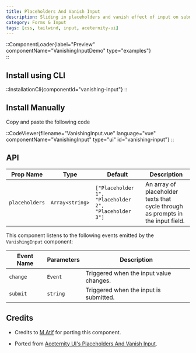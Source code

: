 ```yaml
---
title: Placeholders And Vanish Input
description: Sliding in placeholders and vanish effect of input on submit
category: Forms & Input
tags: [css, tailwind, input, aceternity-ui]
---
```


::ComponentLoader{label="Preview" componentName="VanishingInputDemo" type="examples"}  
::

## Install using CLI

::InstallationCli{componentId="vanishing-input"}
::

## Install Manually

Copy and paste the following code

::CodeViewer{filename="VanishingInput.vue" language="vue" componentName="VanishingInput" type="ui" id="vanishing-input"}
::

## API

| Prop Name      | Type            | Default                                               | Description                                                                     |
| -------------- | --------------- | ----------------------------------------------------- | ------------------------------------------------------------------------------- |
| `placeholders` | `Array<string>` | `["Placeholder 1", "Placeholder 2", "Placeholder 3"]` | An array of placeholder texts that cycle through as prompts in the input field. |

This component listens to the following events emitted by the `VanishingInput` component:

| Event Name | Parameters | Description                             |
| ---------- | ---------- | --------------------------------------- |
| `change`   | `Event`    | Triggered when the input value changes. |
| `submit`   | `string`   | Triggered when the input is submitted.  |

## Credits

- Credits to [M Atif](https://github.com/atif0075) for porting this component.

- Ported from [Aceternity UI's Placeholders And Vanish Input](https://ui.aceternity.com/components/placeholders-and-vanish-input).
